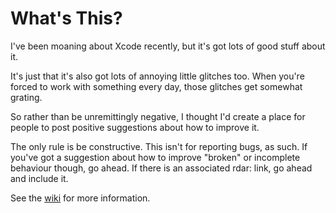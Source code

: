 What's This?
============

I've been moaning about Xcode recently, but it's got lots of good stuff about it.

It's just that it's also got lots of annoying little glitches too. When you're forced to work with something every day, those glitches get somewhat grating.

So rather than be unremittingly negative, I thought I'd create a place for people to post positive suggestions about how to improve it.

The only rule is be constructive. This isn't for reporting bugs, as such. If you've got a suggestion about how to improve "broken" or incomplete behaviour though, go ahead. If there is an associated rdar: link, go ahead and include it.

See the [wiki](wiki) for more information.

